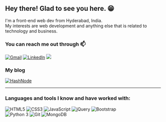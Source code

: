 <h2> Hey there! Glad to see you here. 😁</h3>
I'm a front-end web dev from Hyderabad, India. 
<br>
My interests are web development and anything else that is related to technology and business.
<br>

### You can reach me out through 📫

<div align="left">
  
  <a href="mailto:siddarthg0910@gmail.com" target="_blank"><img alt="Gmail" src="https://img.shields.io/badge/Gmail-D14836?style=for-the-badge&logo=gmail&logoColor=white"></a>
  <a href="https://www.linkedin.com/in/siddarth-g-bb11a6216" target="_blank"><img alt="LinkedIn" src="https://img.shields.io/badge/LinkedIn-0077B5?style=for-the-badge&logo=linkedin&logoColor=white"></a>
  <a href="https://twitter.com/Siddarth_0910"><img src="https://img.shields.io/badge/Twitter-%231DA1F2.svg?style=for-the-badge&logo=Twitter&logoColor=white"></a>
  
</div>

### My blog

<a href="https://siddarth.hashnode.dev/" target="_blank"><img alt="HashNode" src="https://img.shields.io/badge/Hashnode-2962FF?style=for-the-badge&logo=hashnode&logoColor=white"></a>

<hr>

### Languages and tools I know and have worked with:

<div align="left">
  <img alt="HTML5" src="https://img.shields.io/badge/HTML5-E34F26?style=for-the-badge&logo=html5&logoColor=white">
  <img alt="CSS3" src="https://img.shields.io/badge/CSS3-1572B6?style=for-the-badge&logo=css3&logoColor=white">
  <img alt="JavaScript" src="https://img.shields.io/badge/JavaScript-323330?style=for-the-badge&logo=javascript&logoColor=F7DF1E">
  <img alt="jQuery" src="https://img.shields.io/badge/jQuery-0769AD?style=for-the-badge&logo=jquery&logoColor=white">
  <img alt="Bootstrap" src="https://img.shields.io/badge/Bootstrap-563D7C?style=for-the-badge&logo=bootstrap&logoColor=white">
  <br>
  <img alt="Python 3" src="https://img.shields.io/badge/Python-37709F?style=for-the-badge&logo=python&logoColor=white">
  <img alt="Git" src="https://img.shields.io/badge/Git-f05030?&style=for-the-badge&logo=git&logoColor=white">
 <img alt="MongoDB" src="https://img.shields.io/badge/MongoDB-4EA94B?style=for-the-badge&logo=mongodb&logoColor=white">

  <br>
  
